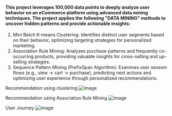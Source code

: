 <H4>This project leverages 100,000 data points to deeply analyze user behavior on an eCommerce platform using advanced data mining techniques. The project applies the following "DATA MINING" methods to uncover hidden patterns and provide actionable insights:</H4>

1. Mini Batch K-means Clustering: Identifies distinct user segments based on their behavior, optimizing targeting strategies for personalized marketing.
2. Association Rule Mining: Analyzes purchase patterns and frequently co-occurring products, providing valuable insights for cross-selling and up-selling strategies.
3. Sequence Pattern Mining (PrefixSpan Algorithm): Examines user session flows (e.g., view → cart → purchase), predicting next actions and optimizing user experience through personalized recommendations.
     
Recommendation using clustering 
  ![image](https://github.com/user-attachments/assets/be313db4-ab4c-4565-b945-20fd8eb03075)

Recommendation using Association Rule Mining
  ![image](https://github.com/user-attachments/assets/9faa5471-e029-4f56-b3f1-8ceeeb1f3bfb)

User Journey
![image](https://github.com/user-attachments/assets/37b22318-891d-4780-bcf1-97cd65c23fe3)


